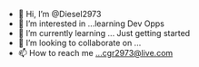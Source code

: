 - 👋 Hi, I’m @Diesel2973
- 👀 I’m interested in ...learning Dev Opps
- 🌱 I’m currently learning ... Just getting started
- 💞️ I’m looking to collaborate on ...
- 📫 How to reach me ...cgr2973@live.com

<!---
Diesel2973/Diesel2973 is a ✨ special ✨ repository because its `README.md` (this file) appears on your GitHub profile.
You can click the Preview link to take a look at your changes.
--->
